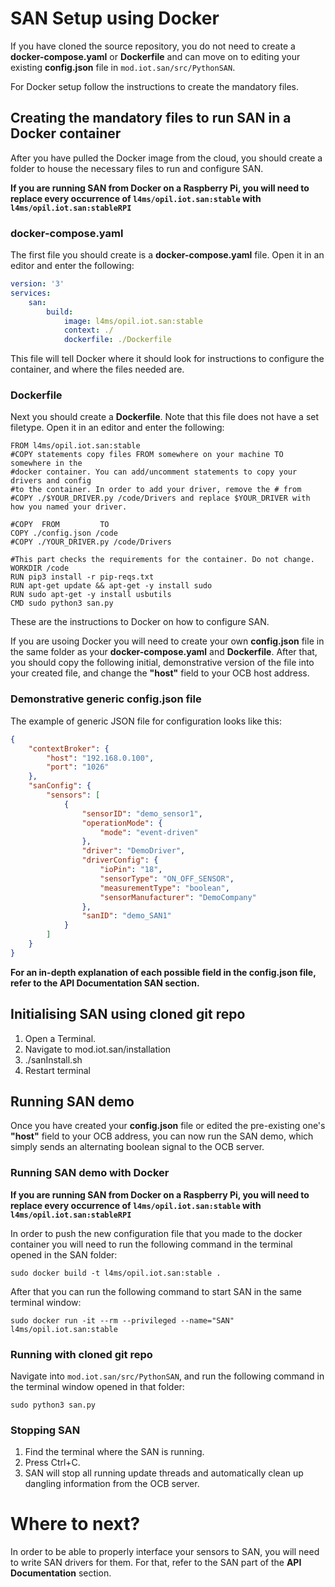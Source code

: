 # SAN Setup using Docker
If you have cloned the source repository, you do not need to create a **docker-compose.yaml** or **Dockerfile** and can move on to editing your existing **config.json** file in `mod.iot.san/src/PythonSAN`.

For Docker setup follow the instructions to create the mandatory files.
## Creating the mandatory files to run SAN in a Docker container

After you have pulled the Docker image from the cloud, you should create a folder to house the necessary files to run and configure SAN.

**If you are running SAN from Docker on a Raspberry Pi, you will need to replace every occurrence of ```l4ms/opil.iot.san:stable``` with ```l4ms/opil.iot.san:stableRPI```**

### docker-compose.yaml
The first file you should create is a **docker-compose.yaml** file. Open it in an editor and enter the following:

```yml
version: '3'
services:
    san:
        build:
            image: l4ms/opil.iot.san:stable
            context: ./
            dockerfile: ./Dockerfile
```

This file will tell Docker where it should look for instructions to configure the container, and where the files needed are.

### Dockerfile
Next you should create a **Dockerfile**. Note that this file does not have a set filetype. Open it in an editor and enter the following:

```
FROM l4ms/opil.iot.san:stable
#COPY statements copy files FROM somewhere on your machine TO somewhere in the 
#docker container. You can add/uncomment statements to copy your drivers and config 
#to the container. In order to add your driver, remove the # from #COPY ./$YOUR_DRIVER.py /code/Drivers and replace $YOUR_DRIVER with how you named your driver.

#COPY  FROM         TO
COPY ./config.json /code
#COPY ./YOUR_DRIVER.py /code/Drivers

#This part checks the requirements for the container. Do not change.
WORKDIR /code
RUN pip3 install -r pip-reqs.txt
RUN apt-get update && apt-get -y install sudo
RUN sudo apt-get -y install usbutils
CMD sudo python3 san.py
```

These are the instructions to Docker on how to configure SAN.

If you are usoing Docker you will need to create your own **config.json** file in the same folder as your **docker-compose.yaml** and **Dockerfile**.
After that, you should copy the following initial, demonstrative version of the file into your created file, and change the **"host"** field to your OCB host address.

### Demonstrative generic config.json file

The example of generic JSON file for configuration looks like this:
```json
{
    "contextBroker": {
        "host": "192.168.0.100",
        "port": "1026"
    },
    "sanConfig": {
        "sensors": [
            {
                "sensorID": "demo_sensor1",
                "operationMode": {
                    "mode": "event-driven"
                },    
                "driver": "DemoDriver",
                "driverConfig": {
                    "ioPin": "18",
                    "sensorType": "ON_OFF_SENSOR",
                    "measurementType": "boolean",
                    "sensorManufacturer": "DemoCompany"
                },
                "sanID": "demo_SAN1"
            }
        ]
    }
}
```
**For an in-depth explanation of each possible field in the config.json file, refer to the API Documentation SAN section.** 

## Initialising SAN using cloned git repo

1) Open a Terminal.
2) Navigate to mod.iot.san/installation
3) ./sanInstall.sh
4) Restart terminal

## Running SAN demo

Once you have created your **config.json** file or edited the pre-existing one's **"host"** field to your OCB address, you can now run the SAN demo, which simply sends an alternating boolean signal to the OCB server.

### Running SAN demo with Docker

**If you are running SAN from Docker on a Raspberry Pi, you will need to replace every occurrence of ```l4ms/opil.iot.san:stable``` with ```l4ms/opil.iot.san:stableRPI```**

In order to push the new configuration file that you made to the docker container you will need to run the following command in the terminal opened in the SAN folder:

`sudo docker build -t l4ms/opil.iot.san:stable .`

After that you can run the following command to start SAN in the same terminal window:

`sudo docker run -it --rm --privileged --name="SAN" l4ms/opil.iot.san:stable`

### Running with cloned git repo

Navigate into `mod.iot.san/src/PythonSAN`, and run the following command in the terminal window opened in that folder:

`sudo python3 san.py`

### Stopping SAN
1) Find the terminal where the SAN is running.
2) Press Ctrl+C.
3) SAN will stop all running update threads and automatically clean up dangling information from the OCB server.

# Where to next?

In order to be able to properly interface your sensors to SAN, you will need to write SAN drivers for them. For that, refer to the SAN part of the **API Documentation** section.